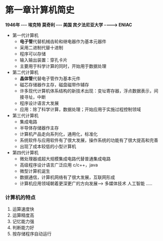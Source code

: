# 第一章计算机简史

**1946年 --- 埃克特 莫奇利 --- 美国 宾夕法尼亚大学  ---->  ENIAC**

- 第一代计算机
  - **电子管**代替机械齿轮和继电器作为基本元器件
  - 采用二进制代替十进制
  - 程序可以存储
  - 输入输出装置：穿孔卡片
  - 主要用于科学计算的同时，开始用于数据处理
- 第二代计算机
  - **晶体管**代替电子管作为基本元件
  - 磁芯存储器作主存，磁盘磁带作辅存
  - 许多现代计算机体系结构的新技术出现：变址寄存器，浮点数据表示，间接寻址，中断
  - 程序设计语言大发展
  - 应用：除了科学计算，数据处理；开始应用于实施过程控制领域
- 第三代计算机
  - 集成电路
  - 半导体存储器作主存
  - 计算机产品走向系列化，通用化，标准化
  - 系统软件与应用软件有了很大发展，操作系统的功能有了很大提高和完善
  - 出现了成本较低的小型计算机
- 第四代计算机
  - 微处理器或超大规模集成电路代替普通集成电路
  - 高级程序设计语言广泛应用   c/c++，java
  - 微型计算机诞生
  - 数据通信，计算机网络有了很大发展，互联网形成
  - 计算机应用领域朝着更深更广的方向发展-->  多媒体技术 人工智能 .....

### 计算机的特点

1. 运算速度快
2. 运算精度高
3. 记忆能力强
4. 判断能力好
5. 按存储程序自动运行